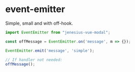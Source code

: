 # event-emitter
Simple, small and with off-hook.
```js
import EventEmitter from "jenesius-vue-modal";

const offMessage = EventEmitter.on('message', m => {});

EventEmitter.emit('message', 'simple');

// If handler not needed:
offMessage();
```
